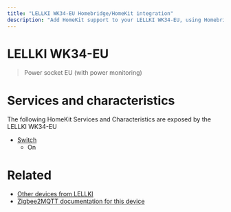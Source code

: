 ```yaml
---
title: "LELLKI WK34-EU Homebridge/HomeKit integration"
description: "Add HomeKit support to your LELLKI WK34-EU, using Homebridge, Zigbee2MQTT and homebridge-z2m."
---
```

<!---
This file has been GENERATED using src/docgen/docgen.ts
DO NOT EDIT THIS FILE MANUALLY!
-->
# LELLKI WK34-EU
> Power socket EU (with power monitoring)


# Services and characteristics
The following HomeKit Services and Characteristics are exposed by
the LELLKI WK34-EU

* [Switch](../../switch.md)
  * On


# Related
* [Other devices from LELLKI](../index.md#lellki)
* [Zigbee2MQTT documentation for this device](https://www.zigbee2mqtt.io/devices/WK34-EU.html)